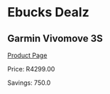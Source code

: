 
# Ebucks Dealz
## Garmin Vivomove 3S
[Product Page](https://www.ebucks.com/web/shop/productSelected.do?prodId=985249281&catId=872270976)

Price: R4299.00

Savings: 750.0


	